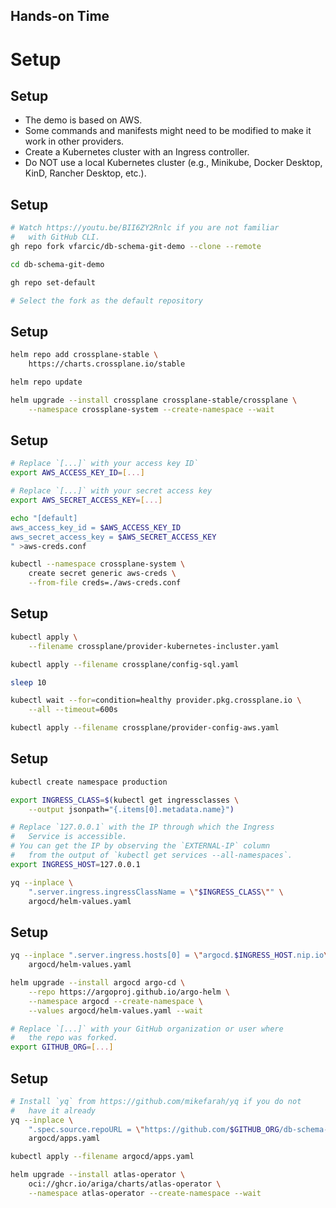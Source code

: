 <!-- .slide: data-background="../img/background/hands-on.jpg" -->
## Hands-on Time

# Setup


## Setup

* The demo is based on AWS.
* Some commands and manifests might need to be modified to make it work in other providers.
* Create a Kubernetes cluster with an Ingress controller.
* Do NOT use a local Kubernetes cluster (e.g., Minikube, Docker Desktop, KinD, Rancher Desktop, etc.).


## Setup

```bash
# Watch https://youtu.be/BII6ZY2Rnlc if you are not familiar
#   with GitHub CLI.
gh repo fork vfarcic/db-schema-git-demo --clone --remote

cd db-schema-git-demo

gh repo set-default

# Select the fork as the default repository
```


## Setup

```bash
helm repo add crossplane-stable \
    https://charts.crossplane.io/stable

helm repo update

helm upgrade --install crossplane crossplane-stable/crossplane \
    --namespace crossplane-system --create-namespace --wait
```


## Setup

```bash
# Replace `[...]` with your access key ID`
export AWS_ACCESS_KEY_ID=[...]

# Replace `[...]` with your secret access key
export AWS_SECRET_ACCESS_KEY=[...]

echo "[default]
aws_access_key_id = $AWS_ACCESS_KEY_ID
aws_secret_access_key = $AWS_SECRET_ACCESS_KEY
" >aws-creds.conf

kubectl --namespace crossplane-system \
    create secret generic aws-creds \
    --from-file creds=./aws-creds.conf
```


## Setup

```bash
kubectl apply \
    --filename crossplane/provider-kubernetes-incluster.yaml

kubectl apply --filename crossplane/config-sql.yaml

sleep 10

kubectl wait --for=condition=healthy provider.pkg.crossplane.io \
    --all --timeout=600s

kubectl apply --filename crossplane/provider-config-aws.yaml
```


## Setup

```bash
kubectl create namespace production

export INGRESS_CLASS=$(kubectl get ingressclasses \
    --output jsonpath="{.items[0].metadata.name}")

# Replace `127.0.0.1` with the IP through which the Ingress
#   Service is accessible.
# You can get the IP by observing the `EXTERNAL-IP` column
#   from the output of `kubectl get services --all-namespaces`.
export INGRESS_HOST=127.0.0.1

yq --inplace \
    ".server.ingress.ingressClassName = \"$INGRESS_CLASS\"" \
    argocd/helm-values.yaml
```


## Setup

```bash
yq --inplace ".server.ingress.hosts[0] = \"argocd.$INGRESS_HOST.nip.io\"" \
    argocd/helm-values.yaml

helm upgrade --install argocd argo-cd \
    --repo https://argoproj.github.io/argo-helm \
    --namespace argocd --create-namespace \
    --values argocd/helm-values.yaml --wait

# Replace `[...]` with your GitHub organization or user where
#   the repo was forked.
export GITHUB_ORG=[...]
```


## Setup

```bash
# Install `yq` from https://github.com/mikefarah/yq if you do not
#   have it already
yq --inplace \
    ".spec.source.repoURL = \"https://github.com/$GITHUB_ORG/db-schema-git-demo\"" \
    argocd/apps.yaml

kubectl apply --filename argocd/apps.yaml

helm upgrade --install atlas-operator \
    oci://ghcr.io/ariga/charts/atlas-operator \
    --namespace atlas-operator --create-namespace --wait
```